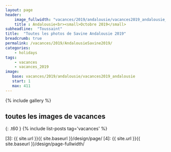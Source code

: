 ```yaml
---
layout: page
header:
    image_fullwidth: "vacances/2019/andalousie/vacances2019_andalousie_20.jpg"
    title : Andalousie<br><small>Octobre 2019</small>
subheadline:  "Toussaint"
title:  "Toutes les photos de Savine Andalousie 2019"
breadcrumb: true
permalink: /vacances/2019/AndalousieSavine2019/
categories:
    - holidays
tags:
    - vacances
    - vacances_2019
image:
   base: vacances/2019/andalousie/vacances2019_andalousie
   start: 1
   max: 411
---
```


{% include gallery %}




## toutes les images de vacances
{: .t60 }
{% include list-posts tag='vacances' %}



 [1]: http://foundation.zurb.com/docs/components/clearing.html
 [2]: http://foundation.zurb.com/docs/components/block_grid.html
 [3]: {{ site.url }}{{ site.baseurl }}/design/page/
 [4]: {{ site.url }}{{ site.baseurl }}/design/page-fullwidth/

